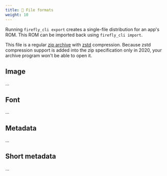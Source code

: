 ```yaml
---
title: 📄 File formats
weight: 10
---
```


Running `firefly_cli export` creates a single-file distribution for an app's ROM. This ROM can be imported back using `firefly_cli import`.

This file is a regular [zip archive](https://en.wikipedia.org/wiki/ZIP_(file_format)) with [zstd](https://en.wikipedia.org/wiki/Zstd) compression. Because zstd compression support is added into the zip specification only in 2020, your archive program won't be able to open it.

## Image

...

## Font

...

## Metadata

...

## Short metadata

...
